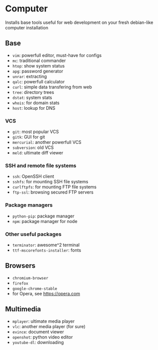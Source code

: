 # Computer

Installs base tools useful for web development on your fresh debian-like computer installation

## Base

- `vim`: powerfull editor, must-have for configs
- `mc`: traditional commander
- `htop`: show system status
- `apg`: password generator
- `unrar`: extracting
- `qalc`: powerfull calculator
- `curl`: simple data transfering from web
- `tree`: directory trees
- `dstat`: system stats
- `whois`: for domain stats
- `host`: lookup for DNS

### VCS

- `git`: most popular VCS
- `gitk`: GUI for git
- `mercurial`: another powerfull VCS
- `subversion`: old VCS
- `meld`: ultimate diff viewer

### SSH and remote file systems

- `ssh`: OpenSSH client
- `sshfs`: for mounting SSH file systems
- `curlftpfs`: for mounting FTP file systems
- `ftp-ssl`: browsing secured FTP servers

### Package managers

- `python-pip`: package manager
- `npm`: package manager for node

### Other useful packages

- `terminator`: awesome^2 terminal
- `ttf-mscorefonts-installer`: fonts

## Browsers

- `chromium-browser`
- `firefox`
- `google-chrome-stable`
- for Opera, see https://opera.com

## Multimedia

- `mplayer`: ultimate media player
- `vlc`: another media player (for sure)
- `evince`: document viewer
- `openshot`: python video editor
- `youtube-dl`: downloading

